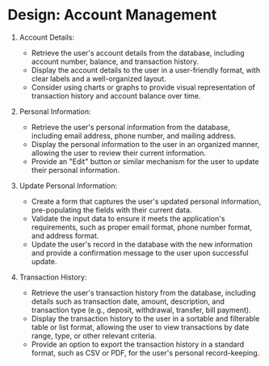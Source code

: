 # Design: Account Management

1. Account Details:
    - Retrieve the user's account details from the database, including account number, balance, and transaction history.
    - Display the account details to the user in a user-friendly format, with clear labels and a well-organized layout.
    - Consider using charts or graphs to provide visual representation of transaction history and account balance over time.

2. Personal Information:
    - Retrieve the user's personal information from the database, including email address, phone number, and mailing address.
    - Display the personal information to the user in an organized manner, allowing the user to review their current information.
    - Provide an "Edit" button or similar mechanism for the user to update their personal information.

3. Update Personal Information:
    - Create a form that captures the user's updated personal information, pre-populating the fields with their current data.
    - Validate the input data to ensure it meets the application's requirements, such as proper email format, phone number format, and address format.
    - Update the user's record in the database with the new information and provide a confirmation message to the user upon successful update.

4. Transaction History:
    - Retrieve the user's transaction history from the database, including details such as transaction date, amount, description, and transaction type (e.g., deposit, withdrawal, transfer, bill payment).
    - Display the transaction history to the user in a sortable and filterable table or list format, allowing the user to view transactions by date range, type, or other relevant criteria.
    - Provide an option to export the transaction history in a standard format, such as CSV or PDF, for the user's personal record-keeping.

